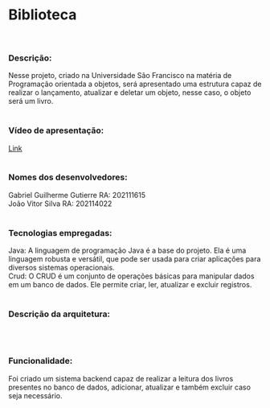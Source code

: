 # Biblioteca
<br />

### Descrição: 
Nesse projeto, criado na Universidade São Francisco na matéria de Programação orientada a objetos, será apresentado uma estrutura capaz de realizar o lançamento, atualizar e deletar um objeto, nesse caso, o objeto será um livro.
<br /> <br />

### Vídeo de apresentação:
[Link](https://drive.google.com/file/d/1U4z3_XLzhxYJspIoh6XVKDBjR-zLvY2o/view)
<br /> <br />

### Nomes dos desenvolvedores:
Gabriel Guilherme Gutierre RA: 202111615 <br />
João Vitor Silva RA: 202114022 <br />
<br />

### Tecnologias empregadas:
Java: A linguagem de programação Java é a base do projeto. Ela é uma linguagem robusta e versátil, que pode ser usada para criar aplicações para diversos sistemas operacionais. <br />
Crud: O CRUD é um conjunto de operações básicas para manipular dados em um banco de dados. Ele permite criar, ler, atualizar e excluir registros.
<br /> <br />

### Descrição da arquitetura:

<br /> <br />

### Funcionalidade:
Foi criado um sistema backend capaz de realizar a leitura dos livros presentes no banco de dados, adicionar, atualizar e também excluir caso seja necessário.

